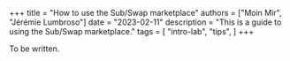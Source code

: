 +++
title = "How to use the Sub/Swap marketplace"
authors = ["Moin Mir", "Jérémie Lumbroso"]
date = "2023-02-11"
description = "This is a guide to using the Sub/Swap marketplace."
tags = [
    "intro-lab",
    "tips",
]
+++

To be written.
